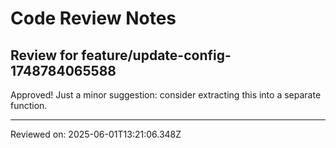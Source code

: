 # Code Review Notes

## Review for feature/update-config-1748784065588

Approved! Just a minor suggestion: consider extracting this into a separate function.

---
Reviewed on: 2025-06-01T13:21:06.348Z